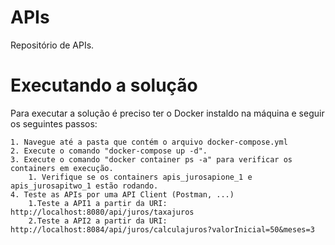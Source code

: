 # APIs

Repositório de APIs.

# Executando a solução

Para executar a solução é preciso ter o Docker instaldo na máquina e seguir os seguintes passos:

    1. Navegue até a pasta que contém o arquivo docker-compose.yml
	2. Execute o comando "docker-compose up -d".
	3. Execute o comando "docker container ps -a" para verificar os containers em execução.
	    1. Verifique se os containers apis_jurosapione_1 e apis_jurosapitwo_1 estão rodando.
	4. Teste as APIs por uma API Client (Postman, ...)
	    1.Teste a API1 a partir da URI: http://localhost:8080/api/juros/taxajuros
	    2.Teste a API2 a partir da URI: http://localhost:8084/api/juros/calculajuros?valorInicial=50&meses=3
		